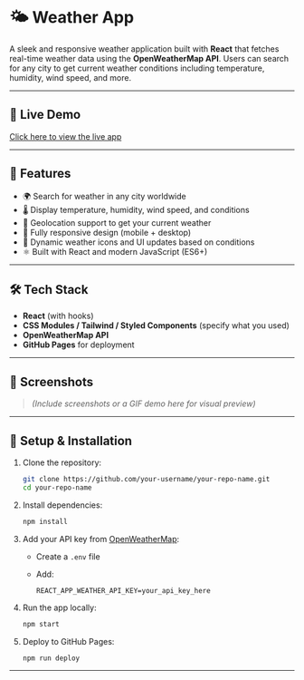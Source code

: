 # 🌤️ Weather App

A sleek and responsive weather application built with **React** that fetches real-time weather data using the **OpenWeatherMap API**. Users can search for any city to get current weather conditions including temperature, humidity, wind speed, and more.

---

## 🔗 Live Demo

[Click here to view the live app](https://your-username.github.io/your-repo-name)

---

## 🚀 Features

* 🌍 Search for weather in any city worldwide
* 🌡️ Display temperature, humidity, wind speed, and conditions
* 📍 Geolocation support to get your current weather
* 📱 Fully responsive design (mobile + desktop)
* 🌈 Dynamic weather icons and UI updates based on conditions
* ⚛️ Built with React and modern JavaScript (ES6+)

---

## 🛠️ Tech Stack

* **React** (with hooks)
* **CSS Modules / Tailwind / Styled Components** (specify what you used)
* **OpenWeatherMap API**
* **GitHub Pages** for deployment

---

## 📸 Screenshots

> *(Include screenshots or a GIF demo here for visual preview)*

---

## 🔧 Setup & Installation

1. Clone the repository:

   ```bash
   git clone https://github.com/your-username/your-repo-name.git
   cd your-repo-name
   ```

2. Install dependencies:

   ```bash
   npm install
   ```

3. Add your API key from [OpenWeatherMap](https://openweathermap.org/api):

   * Create a `.env` file
   * Add:

     ```
     REACT_APP_WEATHER_API_KEY=your_api_key_here
     ```

4. Run the app locally:

   ```bash
   npm start
   ```

5. Deploy to GitHub Pages:

   ```bash
   npm run deploy
   ```

---

